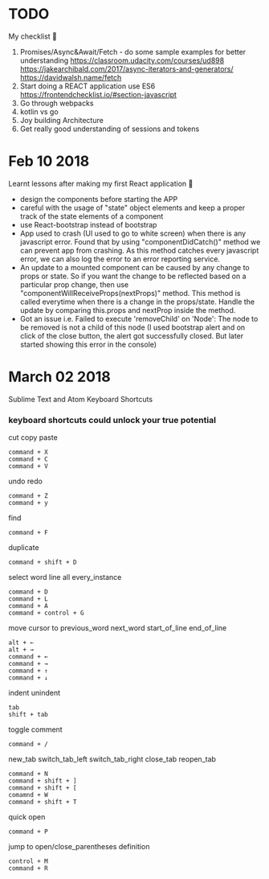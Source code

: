 # TODO
My checklist 🙂

1) Promises/Async&Await/Fetch - do some sample examples for better understanding
    https://classroom.udacity.com/courses/ud898
    https://jakearchibald.com/2017/async-iterators-and-generators/
    https://davidwalsh.name/fetch
2) Start doing a REACT application
    use ES6
    https://frontendchecklist.io/#section-javascript
3) Go through webpacks    
3) kotlin vs go
4) Joy building Architecture 
5) Get really good understanding of sessions and tokens

# Feb 10 2018 

Learnt lessons after making my first React application 💖

- design the components before starting the APP
- careful with the usage of "state" object elements and keep a proper track of the state elements of a component
- use React-bootstrap instead of bootstrap
- App used to crash (UI used to go to white screen) when there is any javascript error. Found that by using "componentDidCatch()" method we can prevent app from crashing. As this method catches every javascript error, we can also log the error to an error reporting service.
- An update to a mounted component can be caused by any change to props or state. So if you want the change to be reflected based on a particular prop change, then use "componentWillReceiveProps(nextProps)" method. This method is called everytime when there is a change in the props/state. Handle the update by comparing this.props and nextProp inside the method.
- Got an issue i.e. Failed to execute 'removeChild' on 'Node': The node to be removed is not a child of this node (I used bootstrap alert and on click of the close button, the alert got successfully closed. But later started showing this error in the console)

# March 02 2018

Sublime Text and Atom Keyboard Shortcuts
### keyboard shortcuts could unlock your true potential

cut copy paste
```
command + X
command + C
command + V 
```

undo redo
```
command + Z
command + y 
```
find
```
command + F 
```
duplicate
```
command + shift + D 
```
select word line all every_instance
```
command + D
command + L
command + A
command + control + G
```
move cursor to previous_word next_word start_of_line end_of_line
```
alt + ←
alt + →
command + ←
command + →
command + ↑
command + ↓
```
indent unindent
```
tab
shift + tab
```
toggle comment
```
command + /
```
new_tab switch_tab_left switch_tab_right close_tab reopen_tab
```
command + N
command + shift + ]
command + shift + [
comamnd + W
command + shift + T
```
quick open
```
command + P
```
jump to open/close_parentheses definition
```
control + M
command + R
```


